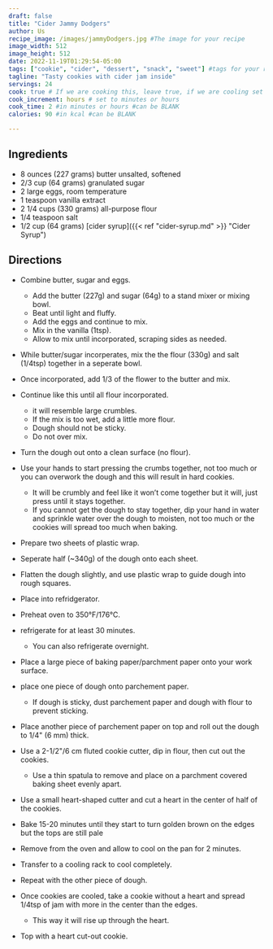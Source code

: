 ```yaml
---
draft: false
title: "Cider Jammy Dodgers"
author: Us
recipe_image: /images/jammyDodgers.jpg #The image for your recipe
image_width: 512
image_height: 512
date: 2022-11-19T01:29:54-05:00
tags: ["cookie", "cider", "dessert", "snack", "sweet"] #tags for your recipe
tagline: "Tasty cookies with cider jam inside"
servings: 24
cook: true # If we are cooking this, leave true, if we are cooling set to false
cook_increment: hours # set to minutes or hours
cook_time: 2 #in minutes or hours #can be BLANK
calories: 90 #in kcal #can be BLANK

---
```

## Ingredients
- 8 ounces (227 grams) butter unsalted, softened
- 2/3 cup (64 grams) granulated sugar
- 2 large eggs, room temperature
- 1 teaspoon vanilla extract
- 2 1/4 cups (330 grams) all-purpose flour
- 1/4 teaspoon salt
- 1/2 cup (64 grams) [cider syrup]({{< ref "cider-syrup.md" >}} "Cider Syrup")

## Directions
- Combine butter, sugar and eggs.
    - Add the butter (227g) and sugar (64g) to a stand mixer or mixing bowl.
    - Beat until light and fluffy. 
    - Add the eggs and continue to mix.
    - Mix in the vanilla (1tsp).
    - Allow to mix until incorporated, scraping sides as needed.

- While butter/sugar incorperates, mix the the flour (330g) and salt (1/4tsp) together in a seperate bowl.
- Once incorporated, add 1/3 of the flower to the butter and mix.
- Continue like this until all flour incorporated.
    - it will resemble large crumbles.
    - If the mix is too wet, add a little more flour.
    - Dough should not be sticky.
    - Do not over mix.

- Turn the dough out onto a clean surface (no flour).
- Use your hands to start pressing the crumbs together, not too much or you can overwork the dough and this will result in hard cookies. 
    - It will be crumbly and feel like it won’t come together but it will, just press until it stays together.
    - If you cannot get the dough to stay together, dip your hand in water and sprinkle water over the dough to moisten, not too much or the cookies will spread too much when baking.
- Prepare two sheets of plastic wrap.
- Seperate half (~340g) of the dough onto each sheet.
- Flatten the dough slightly, and use plastic wrap to guide dough into rough squares.
- Place into refridgerator.
- Preheat oven to 350°F/176°C.
- refrigerate for at least 30 minutes.
    - You can also refrigerate overnight.

- Place a large piece of baking paper/parchment paper onto your work surface.
- place one piece of dough onto parchement paper.
    - If dough is sticky, dust parchement paper and dough with flour to prevent sticking. 
- Place another piece of parchement paper on top and roll out the dough to 1/4" (6 mm) thick.
- Use a 2-1/2"/6 cm fluted cookie cutter, dip in flour, then cut out the cookies.
    - Use a thin spatula to remove and place on a parchment covered baking sheet evenly apart.
- Use a small heart-shaped cutter and cut a heart in the center of half of the cookies.
- Bake 15-20 minutes until they start to turn golden brown on the edges but the tops are still pale
- Remove from the oven and allow to cool on the pan for 2 minutes.
- Transfer to a cooling rack to cool completely.
- Repeat with the other piece of dough.
- Once cookies are cooled, take a cookie without a heart and spread 1/4tsp of jam with more in the center than the edges.
    - This way it will rise up through the heart.
- Top with a heart cut-out cookie.

